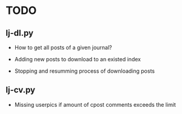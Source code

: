 # TODO

## lj-dl.py

* How to get all posts of a given journal?

* Adding new posts to download to an existed index

* Stopping and resumming process of downloading posts

## lj-cv.py

* Missing userpics if amount of cpost comments exceeds the limit
